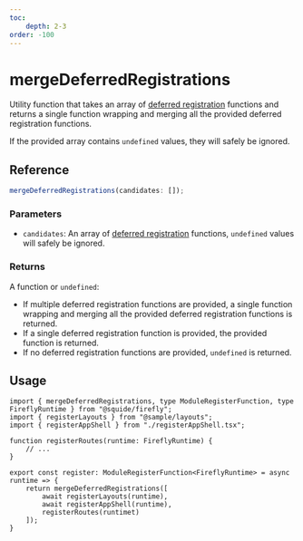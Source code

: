 ```yaml
---
toc:
    depth: 2-3
order: -100
---
```


# mergeDeferredRegistrations

Utility function that takes an array of [deferred registration](./registerLocalModules.md#defer-the-registration-of-routes-or-navigation-items) functions and returns a single function wrapping and merging all the provided deferred registration functions.

If the provided array contains `undefined` values, they will safely be ignored.

## Reference

```ts
mergeDeferredRegistrations(candidates: []);
```

### Parameters

- `candidates`: An array of [deferred registration](./registerLocalModules.md#defer-the-registration-of-routes-or-navigation-items) functions, `undefined` values will safely be ignored.

### Returns

A function or `undefined`:

- If multiple deferred registration functions are provided, a single function wrapping and merging all the provided deferred registration functions is returned.
- If a single deferred registration function is provided, the provided function is returned.
- If no deferred registration functions are provided, `undefined` is returned.

## Usage

```tsx shell/src/register.tsx
import { mergeDeferredRegistrations, type ModuleRegisterFunction, type FireflyRuntime } from "@squide/firefly";
import { registerLayouts } from "@sample/layouts";
import { registerAppShell } from "./registerAppShell.tsx";

function registerRoutes(runtime: FireflyRuntime) {
    // ...
}

export const register: ModuleRegisterFunction<FireflyRuntime> = async runtime => {
    return mergeDeferredRegistrations([
        await registerLayouts(runtime),
        await registerAppShell(runtime),
        registerRoutes(runtimet)
    ]);
}
```
